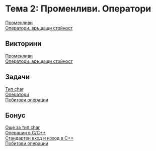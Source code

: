 Тема 2: Променливи. Оператори
=============================

[Променливи](https://drive.google.com/file/d/1HDcNCg4ZZI2nP1KE34PlBj5lZKL1Pryn/view?usp=sharing)<br>
[Оператори, връщащи стойност](https://drive.google.com/file/d/1HT_KqTEmDCikOUsHJmwB5PbNPUw3VwsO/view?usp=sharing)

Викторини
---------

[Променливи](https://docs.google.com/forms/d/e/1FAIpQLSc1-teg7ZPZt1rW_8SjY62H1SUjZ3gLPl2RwylH1l-cXXHyIQ/viewform?usp=sf_link)<br>
[Оператори, връщащи стойност](https://docs.google.com/forms/d/e/1FAIpQLScY1jalEmxrQ-9PCRLFPiA-uJlbN4TFZOAdzgEe9kwfyuQwAw/viewform?usp=sf_link)

Задачи
------
[Тип char](https://github.com/SinestroWhite/Introduction-To-Programming/blob/master/Tasks/Char%20type.md)<br>
[Оператори](https://github.com/SinestroWhite/Introduction-To-Programming/blob/master/Tasks/Basic%20Operators.md)<br>
[Побитови операции](https://github.com/SinestroWhite/Introduction-To-Programming/blob/master/Tasks/Bitwise%20operators.md)

Бонус
-----
[Още за тип char](https://programist.alle.bg/uroci/urok-char/)<br>
[Операции в C/C++](https://www.geeksforgeeks.org/operators-c-c/)<br>
[Стандартен вход и изход в C++](https://www.tutorialspoint.com/cplusplus/cpp_basic_input_output.htm)<br>
[Побитови операции](https://docs.google.com/document/d/1dccZzNjO0JxycvtYQl5bsLhoq63K0ZFovvM51wRx5Tw/edit)


